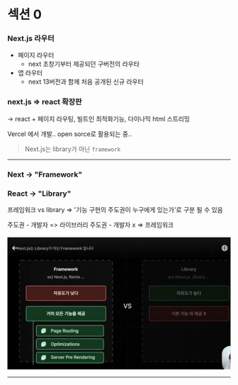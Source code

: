 # 섹션 0

### Next.js 라우터

- 페이지 라우터
  - next 초창기부터 제공되던 구버전의 라우타
- 앱 라우터
  - next 13버전과 함께 처음 공개된 신규 라우터

### next.js => react 확장판

-> react + 페이지 라우팅, 빌트인 최적화기능, 다이나믹 html 스트리밍

Vercel 에서 개발.. open sorce로 활용되는 중..

> Next.js는 library가 아닌 `framework`

---

### Next -> "Framework"

### React -> "Library"

프레임워크 vs library
=> '기능 구현의 주도권이 누구에게 있는가'로 구분 될 수 있음

주도권 - 개발자 => 라이브러리
주도권 - 개발자 x => 프레임워크

![alt text](image.png)

---
